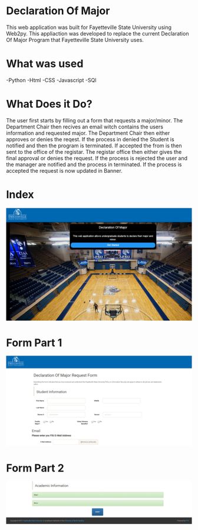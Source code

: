 # Declaration Of Major
This web application was built for Fayetteville State University using Web2py. This appliaction was developed to replace the current Declaration Of Major Program that Fayetteville State University uses. 

# What was used

-Python 
-Html
-CSS
-Javascript
-SQl 

# What Does it Do?
The user first starts by filling out a form that requests a major/minor. The Department Chair then recives an email witch contains the users information and requested major. The Department Chair then either approves or denies the reqest. If the process in denied the Student is notified and then the program is terminated. 
If accepted the from is then sent to the office of the registar. 
The registar office then either gives the final approval or denies the request. 
If the process is rejected the user and the manager are notified and the process in terminated.
If the process is accepted the request is now updated in Banner.    

# Index
![alt tag](https://github.com/TolentinoDev/Declaration-of-major/blob/master/index.png)
# Form Part 1
![alt tag](https://github.com/TolentinoDev/Declaration-of-major/blob/master/form1.png)
# Form Part 2
![alt tag](https://github.com/TolentinoDev/Declaration-of-major/blob/master/form2.png)


